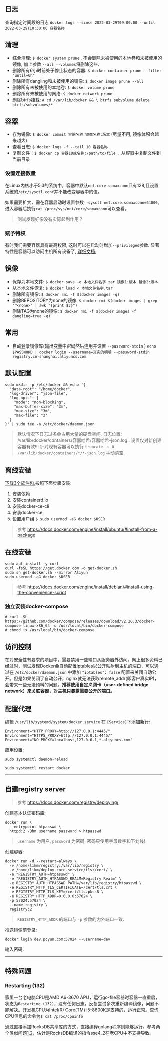 ## 日志

查询指定时间段的日志 `docker logs --since 2022-03-29T09:00:00 --until 2022-03-29T10:30:00 容器名称`

## 清理
* 综合清理: `$ docker system prune` . 不会删除未被使用的本地卷和未被使用的镜像, 加上参数 `--all --volumes`将删除这些.
* 删除所有6小时前处于停止状态的容器: `$ docker container prune --filter "until=6h"`
* 删除所有dangling和未被使用的镜像: `$ docker image prune --all`
* 删除所有未被使用的本地卷: `$ docker volume prune`
* 删除所有未被使用的网络: `$ docker network prune`
* 删除btrfs挂载: `# cd /var/lib/docker && \ btrfs subvolume delete btrfs/subvolumes/*`

## 容器
* 存为镜像: `$ docker commit 容器名称 镜像名称:版本` (尽量不用, 镜像体积会越来越大)
* 查看日志: `$ docker logs -f --tail 10 容器名称`
* 复制文件：`$ docker cp 容器ID或名称:/path/to/file .` 从容器中复制文件到当前目录

### 设置连接数量

在Linux内核小于5.3的系统中，容器中默认`net.core.somaxconn`只有128,且设置系统的`/etc/sysctl.conf`并不能改变容器中的值。

如果需要扩大，需在容器启动时设置参数`--sysctl net.core.somaxconn=64000`。进入容器后执行`cat /proc/sys/net/core/somaxconn`可以查看。

> 测试发现好像没有实际起到作用？

### 赋予特权

有时我们需要容器具有最高权限, 这时可以在启动时增加`--privileged`参数. 显著特性是容器可以访问主机所有设备了, [详细文档](https://docs.docker.com/engine/reference/run/#runtime-privilege-and-linux-capabilities);

## 镜像
*  保存为本地文件: `$ docker save -o 本地文件名字.tar 镜像1:版本 镜像2:版本`
*  从本地文件恢复: `$ docker load < 本地文件名字.tar`
*  删除所有镜像: `$ docker rmi -f $(docker images -q)`
*  删除REPOSITORY为none的镜像: `$ docker rmi $(docker images | grep "^<none>" | awk "{print $3}")`
*  删除TAG为none的镜像: `$ docker rmi -f $(docker images -f dangling=true -q)`

## 常用

* 自动登录镜像库(输出变量中密码然后连用并设置 `--password-stdin` ) `echo $PASSWORD | docker login --username=真实的明明 --password-stdin registry.cn-shanghai.aliyuncs.com`

## 默认配置

```
sudo mkdir -p /etc/docker && echo '{
  "data-root": "/home/docker",
  "log-driver": "json-file",
  "log-opts": {
    "mode": "non-blocking",
    "max-buffer-size": "3m",
    "max-size": "3m",
    "max-file": "3"
  }
}' | sudo tee -a /etc/docker/daemon.json
```
>  默认情况下日志过多会占用大量的硬盘空间, 日志位置: /var/lib/docker/containers/容器哈希/容器哈希-json.log . 设置仅对新创建容器有效!!! 针对现有容器可以执行 `truncate -s 0 /var/lib/docker/containers/*/*-json.log` 手动清空.

## 离线安装

[下载3个软件包](https://download.docker.com/linux/ubuntu/dists/focal/pool/stable/amd64/),按照下面步骤安装:

1. 安装依赖
2. 安装containerd.io
3. 安装docker-ce-cli
4. 安装docker-ce
5. 设置用户组 `$ sudo usermod -aG docker $USER`
> 参考 https://docs.docker.com/engine/install/ubuntu/#install-from-a-package

## 在线安装

```
sudo apt install -y curl
curl -fsSL https://get.docker.com -o get-docker.sh
sudo sh get-docker.sh --mirror Aliyun
sudo usermod -aG docker $USER
```
> 参考 https://docs.docker.com/engine/install/debian/#install-using-the-convenience-script

### 独立安装docker-compose

```
# curl -SL https://github.com/docker/compose/releases/download/v2.20.3/docker-compose-linux-x86_64 -o /usr/local/bin/docker-compose
# chmod +x /usr/local/bin/docker-compose
```

## 访问控制
在对安全性有要求的项目中，需要禁用一些端口从服务器外访问。网上很多资料已经过时，测试发现Docker会自动配置iptables以公开映射到主机的端口，可以通过在 `/etc/docker/daemon.json` 中添加 `"iptables": false` 配置来关闭自动公开。但是如果关闭了自动公开，nginx就无法获取remote_addr(即客户真实IP)，会带来一些无法预料的问题。**推荐使用自定义网卡（user-defined bridge network）来关联容器，对主机只暴露需要公开的端口。**

## 配置代理

编辑 `/usr/lib/systemd/system/docker.service` 在 `[Service]`下添加新行:

```
Environment="HTTP_PROXY=http://127.0.0.1:4445/"
Environment="HTTPS_PROXY=http://127.0.0.1:4445/"
Environment="NO_PROXY=localhost,127.0.0.1,*.aliyuncs.com"
```

应用设置:

```
sudo systemctl daemon-reload

sudo systemctl restart docker
```

---

## 自建registry server

> 参考 https://docs.docker.com/registry/deploying/

创建基本认证密码库:

```
docker run \
  --entrypoint htpasswd \
  httpd:2 -Bbn username password > htpasswd
```

> `username` 为用户, `password` 为密码, 密码只使用字母数字和下划线!

创建容器:

```
docker run -d --restart=always \
  -v /home/likm/registry:/var/lib/registry \
  -v /home/likm/deploy-core-service/tls:/cert/ \
  -e "REGISTRY_AUTH=htpasswd" \
  -e "REGISTRY_AUTH_HTPASSWD_REALM=Registry Realm" \
  -e REGISTRY_AUTH_HTPASSWD_PATH=/var/lib/registry/htpasswd \
  -e REGISTRY_HTTP_TLS_CERTIFICATE=/cert/tls.crt \
  -e REGISTRY_HTTP_TLS_KEY=/cert/tls.pkcs8 \
  -e REGISTRY_HTTP_ADDR=0.0.0.0:57024 \
  -p 57024:57024 \
  --name registry \
  registry:2
```

> `REGISTRY_HTTP_ADDR` 的端口与 `-p` 参数的内外端口一致.

推送镜像前登录:

```
docker login dev.pcyun.com:57024 --username=dev
```

输入密码.

---

## 特殊问题

### Restarting (132)

家里一台老电脑CPU是AMD A6-3670 APU，运行go-file容器时容器一直重启，状态为`Restarting (132)`，没有任何日志。反复尝试多次重新编译镜像，问题不能解决。开发机CPU为Intel(R) Core(TM) i5-8600K是支持的，运行正常。查询CPU信息的命令为`$ cat /proc/cpuinfo`

通过直接添加RocksDB共享库的方式，直接编译golang程序则能够运行。参考两个类似问题[1](https://stackoverflow.com/questions/49198919/kong-official-docker-images-broken),[2](https://github.com/Kong/docker-kong/issues/138#issuecomment-449423106)，估计是RocksDB编译的指令sse4_2在老CPU中不支持导致。
